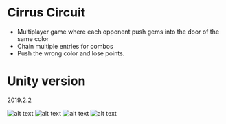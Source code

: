 # Cirrus Circuit

* Multiplayer game where each opponent push gems into the door of the same color
* Chain multiple entries for combos
* Push the wrong color and lose points.

# Unity version
2019.2.2

![alt text](https://github.com/OliPerraul/gem-jam/blob/master/Capture7.PNG)
![alt text](https://github.com/OliPerraul/gem-jam/blob/master/Capture8.PNG)
![alt text](https://github.com/OliPerraul/gem-jam/blob/master/Capture9.PNG)
![alt text](https://github.com/OliPerraul/gem-jam/blob/master/Capture10.PNG)
